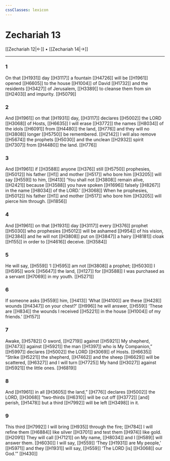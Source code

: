 ```yaml
---
cssClasses: lexicon
---
```


# Zechariah 13

[[Zechariah 12|←]] • [[Zechariah 14|→]]

---

### 1
On that [[H1931]] day [[H3117]] a fountain [[H4726]] will be [[H1961]] opened [[H6605]] to the house [[H1004]] of David [[H1732]] and the residents [[H3427]] of Jerusalem, [[H3389]] to cleanse them from sin [[H2403]] and impurity. [[H5079]]

### 2
And [[H1961]] on that [[H1931]] day, [[H3117]] declares [[H5002]] the LORD [[H3068]] of Hosts, [[H6635]] I will erase [[H3772]] the names [[H8034]] of the idols [[H6091]] from [[H4480]] the land, [[H776]] and they will no [[H3808]] longer [[H5750]] be remembered. [[H2142]] I will also remove [[H5674]] the prophets [[H5030]] and the unclean [[H2932]] spirit [[H7307]] from [[H4480]] the land. [[H776]]

### 3
And [[H1961]] if [[H3588]] anyone [[H376]] still [[H5750]] prophesies, [[H5012]] his father [[H1]] and mother [[H517]] who bore him [[H3205]] will say [[H559]] to him, [[H413]] ‘You shall not [[H3808]] remain alive, [[H2421]] because [[H3588]] you have spoken [[H1696]] falsely [[H8267]] in the name [[H8034]] of the LORD.’ [[H3068]] When he prophesies, [[H5012]] his father [[H1]] and mother [[H517]] who bore him [[H3205]] will pierce him through. [[H1856]]

### 4
And [[H1961]] on that [[H1931]] day [[H3117]] every [[H376]] prophet [[H5030]] who prophesies [[H5012]] will be ashamed [[H954]] of his vision, [[H2384]] and he will not [[H3808]] put on [[H3847]] a hairy [[H8181]] cloak [[H155]] in order to [[H4616]] deceive. [[H3584]]

### 5
He will say, [[H559]] ‘I [[H595]] am not [[H3808]] a prophet; [[H5030]] I [[H595]] work [[H5647]] the land, [[H127]] for [[H3588]] I was purchased as a servant [[H7069]] in my youth. [[H5271]]

### 6
If someone asks [[H559]] him, [[H413]] ‘What [[H4100]] are these [[H428]] wounds [[H4347]] on your chest?’ [[H996]] he will answer, [[H559]] ‘These are [[H834]] the wounds I received [[H5221]] in the house [[H1004]] of my friends.’ [[H157]]

### 7
Awake, [[H5782]] O sword, [[H2719]] against [[H5921]] My shepherd, [[H7473]] against [[H5921]] the man [[H1397]] who is My Companion,” [[H5997]] declares [[H5002]] the LORD [[H3069]] of Hosts. [[H6635]] “Strike [[H5221]] the shepherd, [[H7462]] and the sheep [[H6629]] will be scattered, [[H6327]] and I will turn [[H7725]] My hand [[H3027]] against [[H5921]] the little ones. [[H6819]]

### 8
And [[H1961]] in all [[H3605]] the land,” [[H776]] declares [[H5002]] the LORD, [[H3068]] “two-thirds [[H6310]] will be cut off [[H3772]] [and] perish, [[H1478]] but a third [[H7992]] will be left [[H3498]] in it. 

### 9
This third [[H7992]] I will bring [[H935]] through the fire; [[H784]] I will refine them [[H6884]] like silver [[H3701]] and test them [[H974]] like gold. [[H2091]] They will call [[H7121]] on My name, [[H8034]] and I [[H589]] will answer them. [[H6030]] I will say, [[H559]] ‘They [[H1931]] are My people,’ [[H5971]] and they [[H1931]] will say, [[H559]] ‘The LORD [is] [[H3068]] our God.’” [[H430]]

